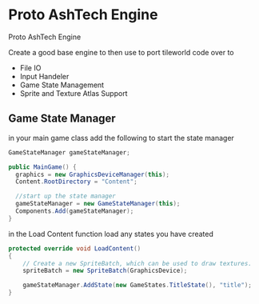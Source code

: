 # Proto AshTech Engine
Proto AshTech Engine 

Create a good base engine to then use to port tileworld code over to

* File IO
* Input Handeler
* Game State Management
* Sprite and Texture Atlas Support

## Game State Manager

in your main game class add the following to start the state manager
```c#
GameStateManager gameStateManager;

public MainGame() {
  graphics = new GraphicsDeviceManager(this);
  Content.RootDirectory = "Content";

  //start up the state manager
  gameStateManager = new GameStateManager(this);
  Components.Add(gameStateManager);
}
```
in the Load Content function load any states you have created
```c#
protected override void LoadContent()
{
    // Create a new SpriteBatch, which can be used to draw textures.
    spriteBatch = new SpriteBatch(GraphicsDevice);

    gameStateManager.AddState(new GameStates.TitleState(), "title");
}
```
